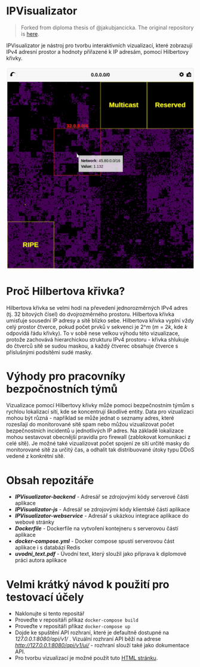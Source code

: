IPVisualizator
==============

> Forked from diploma thesis of @jakubjancicka. The original repository is [here](https://gitlab.fit.cvut.cz/jancijak/ipvizualizator/blob/master/IPVizualizator-js/ipvizualizator.js).

IPVisualizator je nástroj pro tvorbu interaktivních vizualizací, které zobrazují IPv4 adresní prostor a hodnoty přiřazené k IP adresám, pomocí Hilbertovy křivky.

![Vizualizace](./ipvisualizator.png)

Proč Hilbertova křivka?
======================
Hilbertova křivka se velmi hodí na převedení jednorozměrných  IPv4 adres (tj. 32 bitových čísel) do dvojrozměrného prostoru. Hilbertova křivka umisťuje sousední IP adresy a sítě blízko sebe. Hilbertova křivka vyplní vždy celý prostor čtverce, pokud počet prvků v sekvenci je 2^*m* (*m* =  2*k*, kde *k* odpovídá řádu křivky). To v sobě nese velkou výhodu této vizualizace, protože zachovává hierarchickou strukturu IPv4 prostoru - křivka shlukuje do čtverců sítě se sudou maskou, a každý čtverec obsahuje čtverce s příslušnými podsítěmi sudé masky.


Výhody pro pracovníky bezpočnostních týmů
=========================================
Vizualizace pomocí Hilbertovy křivky může pomoci bezpečnostním týmům s rychlou lokalizací sítí, kde se koncentrují škodlivé entity. Data pro vizualizaci mohou být různá - například se může jednat o seznamy adres, které rozesílají do monitorované sítě spam nebo můžou vizualizovat počet bezpečnostních incidentů u jednotlivých IP adres. Na základě lokalizace mohou sestavovat obecnější pravidla pro firewall (zablokovat komunikaci z celé sítě). Je možné také vizualizovat počet spojení ze sítí určité masky do monitorované sítě za určitý čas, a odhalit tak distribuované útoky typu DDoS vedené z konkrétní sítě.

Obsah repozitáře
===============
- ***IPVisualizator-backend*** - Adresář se zdrojovými kódy serverové části aplikace
- ***IPVisualizator-js*** - Adresář se zdrojovými kódy klientské části aplikace
- ***IPVisualizator-webservice*** - Adresář s ukázkou integrace aplikace do webové stránky
- ***Dockerfile*** - Dockerfile na vytvoření kontejneru s serverovou částí aplikace
- ***docker-compose.yml*** - Docker compose spustí serverovou část aplikace i s databází Redis
- ***uvodni_text.pdf*** - Úvodní text, který sloužil jako příprava k diplomové práci autora aplikace

Velmi krátký návod k použití pro testovací účely
==============

- Naklonujte si tento repositář
- Proveďte v repositáři příkaz  `docker-compose build`
- Proveďte v repositáři příkaz  `docker-compose up`
- Dojde ke spuštění API rozhraní, které je defaultně dostupné na _127.0.0.1:8080/api/v1/_ . Vizuální rozhraní API běží na adrese _http://127.0.0.1:8080/api/v1/ui/_ - rozhraní slouží také jako dokumentace API.
- Pro tvorbu vizualizací je možné použít tuto [HTML stránku](./IPVisualizator-webservice/index.html).
